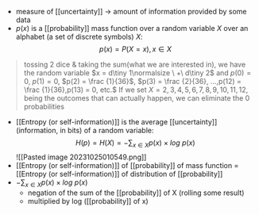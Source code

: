 - measure of [[uncertainty]] $\rightarrow$ amount of information provided by some data
- $p(x)$ is a [[probability]] mass function over a random variable $X$ over an alphabet (a set of discrete symbols) $X$:
$$p(x)=P(X=x),x\in X$$
>	tossing 2 dice & taking the sum(what we are interested in), we have the random variable $x = d\tiny 1\normalsize \ +\ d\tiny 2$ and
>		$p(0) = 0$,
>		$p(1) = 0$,
>		$p(2) = \frac {1}{36}$,
>		$p(3) = \frac {2}{36}, ...,p(12) = \frac {1}{36},p(13) = 0, etc.$
>	If we set $X = {2,3,4,5,6,7,8,9,10,11,12}$, being the outcomes that can actually happen, we can eliminate the 0 probabilities

- [[Entropy (or self-information)]] is the average [[uncertainty]] (information, in bits) of a random variable:
$$H(p) = H(X) = -\displaystyle\sum_{x\in X}p(x)\times log \ p(x)$$
![[Pasted image 20231025010549.png]]
- [[Entropy (or self-information)]] of [[probability]] of mass function = [[Entropy (or self-information)]] of distribution of [[probability]]
- $-\displaystyle\sum_{x\in X}p(x)\times log \ p(x)$
	- negation of the sum of the [[probability]] of X (rolling some result) 
	- multiplied by log ([[probability]] of x)